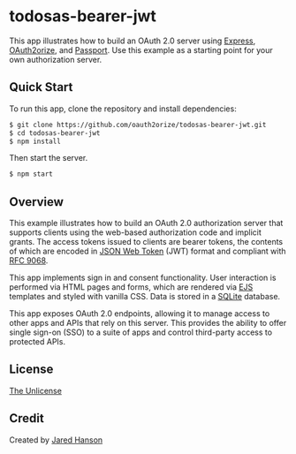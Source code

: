 # todosas-bearer-jwt

This app illustrates how to build an OAuth 2.0 server using [Express](https://expressjs.com/),
[OAuth2orize](https://www.oauth2orize.org), and [Passport](https://www.passportjs.org/).
Use this example as a starting point for your own authorization server.

## Quick Start

To run this app, clone the repository and install dependencies:

```bash
$ git clone https://github.com/oauth2orize/todosas-bearer-jwt.git
$ cd todosas-bearer-jwt
$ npm install
```

Then start the server.

```bash
$ npm start
```

## Overview

This example illustrates how to build an OAuth 2.0 authorization server that
supports clients using the web-based authorization code and implicit grants.
The access tokens issued to clients are bearer tokens, the contents of which are
encoded in [JSON Web Token](https://jwt.io/) (JWT) format and compliant with
[RFC 9068](https://datatracker.ietf.org/doc/html/rfc9068).

This app implements sign in and consent functionality.  User interaction is
performed via HTML pages and forms, which are rendered via [EJS](https://ejs.co/)
templates and styled with vanilla CSS.  Data is stored in a [SQLite](https://www.sqlite.org/)
database.

This app exposes OAuth 2.0 endpoints, allowing it to manage access to other apps
and APIs that rely on this server.  This provides the ability to offer single
sign-on (SSO) to a suite of apps and control third-party access to protected
APIs.

## License

[The Unlicense](https://opensource.org/licenses/unlicense)

## Credit

Created by [Jared Hanson](https://www.jaredhanson.me/)
